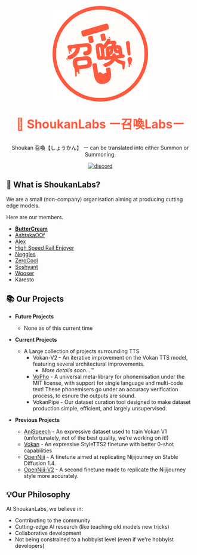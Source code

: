 

<p align="center"><img src="https://raw.githubusercontent.com/ShoukanLabs/.github/main/profile/ShoukanLab-circle.png" width="256"></p>

<p align="center", style="font-size: 2rem; font-weight: bold; color: #ff593e;">🧪 ShoukanLabs ー召喚Labsー</p>

<p align="center">Shoukan 召喚【しょうかん】 ー can be translated into either Summon or Summoning.</p>

<div class='container' align='center'>
  <a align="center" href="https://discord.gg/5bq9HqVhsJ"><img src="https://img.shields.io/badge/find_us_in_our-Discord_Server-invite?style=flat-square&logo=discord&logoColor=%23ffffff&labelColor=%235865F2&color=%23ffffff" width="320" alt="discord"></a>
  <!--<a align="left" style="font-size: 1.3rem; font-weight: bold; color: #5662f6;" href="https://discord.gg/5bq9HqVhsJ">find us on Discord</a>-->
</div>

## 🔎 What is ShoukanLabs?

We are a small (non-company) organisation aiming at producing cutting edge models.

Here are our members.
- **[ButterCream](https://github.com/korakoe)**
- [AshtakaOOf](https://github.com/AshtakaOOf) 
- [Alex](https://github.com/MFAlex/) 
- [High Speed Rail Enjoyer](https://github.com/Ihateyoudattebayo) 
- [Neggles](https://github.com/neggles) 
- [ZeroCool](https://github.com/ZeroCool940711)
- [Soshyant](https://huggingface.co/Respair)
- [Wooser](https://huggingface.co/NekoMikoReimu)
- Karesto 

## 📚 Our Projects 

- **Future Projects**
  - None as of this current time

- **Current Projects**
  - A Large collection of projects surrounding TTS
    - Vokan-V2 - An iterative improvement on the Vokan TTS model, featuring several architectural improvements.
      - *More details soon...*™️
    - [VoPho](https://github.com/ShoukanLabs/VoPho) - A universal meta-library for phonemisation under the MIT license, with support for single language and multi-code text! These phonemisers go under an accuracy verification process, to esnure the outputs are sound.
    - VokanPipe - Our dataset curation tool designed to make dataset production simple, efficient, and largely unsupervised. 

- **Previous Projects**
  - [AniSpeech](https://huggingface.co/datasets/ShoukanLabs/AniSpeech) - An expressive dataset used to train Vokan V1 (unfortunately, not of the best quality, we're working on it!)
  - [Vokan](https://huggingface.co/ShoukanLabs/Vokan) - An expressive StyleTTS2 finetune with better 0-shot capabilities
  - [OpenNiji](https://huggingface.co/ShoukanLabs/OpenNiji) - A finetune aimed at replicating Nijijourney on Stable Diffusion 1.4.
  - [OpenNiji-V2](https://huggingface.co/ShoukanLabs/OpenNiji-V2) - A second finetune made to replicate the Nijijourney style more accurately.
 
## 💡Our Philosophy
At ShoukanLabs, we believe in:

- Contributing to the community
- Cutting-edge AI research (like teaching old models new tricks)
- Collaborative development
- Not being constrained to a hobbyist level (even if we're hobbyist developers)
